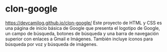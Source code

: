 # clon-google
https://devcamilog.github.io/clon-google/
Este proyecto de HTML y CSS es una página de inicio básica de Google que presenta el logotipo de Google, un campo de búsqueda, botones de búsqueda y una barra de navegación superior con enlaces a Gmail e Imágenes. También incluye íconos para búsqueda por voz y búsqueda de imágenes.
